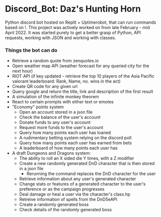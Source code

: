 # Discord_Bot: Daz's Hunting Horn
Python discord bot hosted on Replit + Uptimerobot, that can run commands based on !.
This project was actively worked on from late February - mid April 2022. It was started purely to get a better grasp of Python, API requests, working with JSON and working with classes. 

### Things the bot can do 
- Retrieve a random quote from zenquotes.io
- Open weather map API (weather forecast for any queried city for the next hour)
- RIOT API (if key updated - retrieve the top 10 players of the Asia Pacific valorant leaderboard: Rank, Name, no. wins in the act)
- Create QR code for any given url
- Query google and return the title, link and description of the first result
- A simulation of the infinite monkey theorem
- React to certain prompts with either text or emotes
- "Economy" points system
  * Open an account stored in a json file
  * Check the balance of the user's account
  * Donate funds to any user's account 
  * Request more funds to the user's account
  * Query how many points each user has loaned
  * A rudimentary betting system relying on the discord poll
  * Query how many points each user has earned from bets
  * A leaderboard of how many points each user has
- A draft Dungeons and Dragons system:
  * The ability to roll an X sided die Y times, with a Z modifier
  * Create a new randomly generated DnD character that is then stored in a json file
    * Rerunning the command replaces the DnD character for the user 
  * Retrieve information about any user's generated character
  * Change stats or features of a generated character to the user's preference or as the campaign progresses
  * Deal damage or heal a user via the character's class.hp
  * Retreive information of spells from the DnD5eAPI
  * Create a randomly generated boss 
  * Check details of the randomly generated boss
